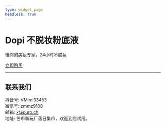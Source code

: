 ```yaml
---
type: widget_page
headless: true
---
```

# Dopi 不脱妆粉底液
懂你的美妆专家，24小时不脱妆

[立即购买](#contact)

---

## 联系我们
抖音号: VMimi33453  
微信号: zmmz9108  
邮箱: x@ouro.ch  
地址: 芒市新玩厂落日集市，欢迎到店试用。
